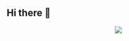 ## Hi there 👋

<!--
**DaOn1072/Daon1072** is a ✨ _special_ ✨ repository because its `README.md` (this file) appears on your GitHub profile.

Here are some ideas to get you started:

- 🔭 I’m currently working on ...
- 🌱 I’m currently learning ...
- 👯 I’m looking to collaborate on ...
- 🤔 I’m looking for help with ...
- 💬 Ask me about ...
- 📫 How to reach me: ...
- 😄 Pronouns: ...
- ⚡ Fun fact: ...
-->


<p align='center'>
<img src='[https://github.com/DaOn1072/Daon1072/issues/1#issue-2535301178](https://github.com/DaOn1072/Daon1072/issues/1#issue-2535301178)'>
</p>
